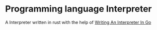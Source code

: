# Programming language Interpreter

A Interpreter written in rust with the help of [Writing An Interpreter In Go
](https://interpreterbook.com/)
